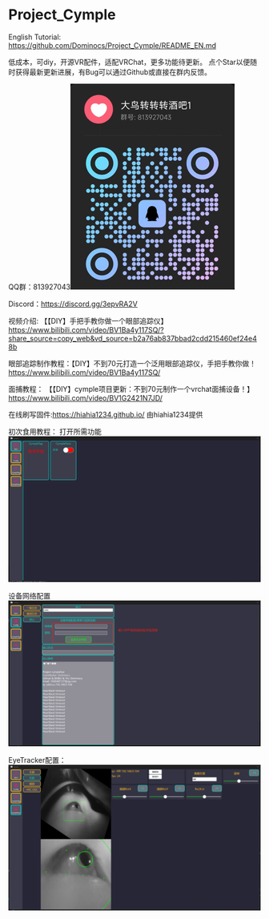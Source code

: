 # Project_Cymple

English Tutorial: https://github.com/Dominocs/Project_Cymple/README_EN.md

低成本，可diy，开源VR配件，适配VRChat，更多功能待更新。
点个Star以便随时获得最新更新进展，有Bug可以通过Github或直接在群内反馈。

QQ群：813927043![image](https://github.com/Dominocs/Project_Cymple/blob/main/tutorial/qqgroup.png)

Discord：https://discord.gg/3epvRA2V

视频介绍: 【【DIY】手把手教你做一个眼部追踪仪】 https://www.bilibili.com/video/BV1Ba4y117SQ/?share_source=copy_web&vd_source=b2a76ab837bbad2cdd215460ef24e48b

眼部追踪制作教程：【DIY】不到70元打造一个泛用眼部追踪仪，手把手教你做！ https://www.bilibili.com/video/BV1Ba4y117SQ/

面捕教程： 【【DIY】cymple项目更新：不到70元制作一个vrchat面捕设备！】 https://www.bilibili.com/video/BV1G2421N7JD/

在线刷写固件:https://hiahia1234.github.io/ 由hiahia1234提供

初次食用教程：
打开所需功能
![image](https://github.com/Dominocs/Project_Cymple/blob/main/tutorial/step1.png)

设备网络配置
![image](https://github.com/Dominocs/Project_Cymple/blob/main/tutorial/step2.png)

EyeTracker配置：
![image](https://github.com/Dominocs/Project_Cymple/blob/main/tutorial/step3.png)
